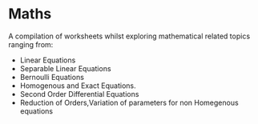 # Maths
A compilation of worksheets whilst exploring mathematical related topics ranging from: 
* Linear Equations 
* Separable Linear Equations
* Bernoulli Equations 
* Homogenous and Exact Equations.
* Second Order Differential Equations
* Reduction of Orders,Variation of parameters for non Homegenous equations
